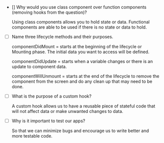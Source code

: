 - [] Why would you use class component over function components (removing hooks from the question)?

    Using class components allows you to hold state or data. Functional components are able to be used if there is no state or data to hold.

- [ ] Name three lifecycle methods and their purposes.

    componentDidMount = starts at the beginning of the lifecycle or Mounting phase. The initial data you want to access will be defined.

    componentDidUpdate = starts when a variable changes or there is an update to component data.

    componentWillUnmount = starts at the end of the lifecycle to remove the component from the screen and do any clean up that may need to be done.

- [ ] What is the purpose of a custom hook?

    A custom hook allows us to have a reusable piece of stateful code that will not affect data or make unwanted changes to data.


- [ ] Why is it important to test our apps?

    So that we can minimize bugs and encourage us to write better and more testable code.

